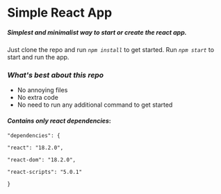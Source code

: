 # Simple React App

##### Simplest and minimalist way to start or create the react app.

Just clone the repo and run *``npm install``* to get started.
Run *``npm start``* to start and run the app.

### *What's best about this repo*

- No annoying files
- No extra code
- No need to run any additional command to get started

#### *Contains only react dependencies*:
```
"dependencies": {

"react": "18.2.0",

"react-dom": "18.2.0",

"react-scripts": "5.0.1"

}
```
